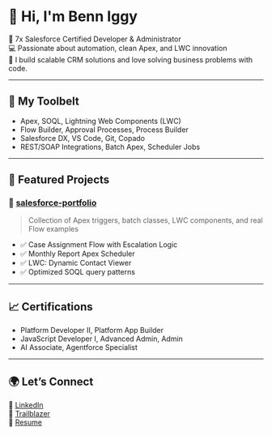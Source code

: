 # 👋 Hi, I'm Benn Iggy

🎯 7x Salesforce Certified Developer & Administrator  
💻 Passionate about automation, clean Apex, and LWC innovation  
🚀 I build scalable CRM solutions and love solving business problems with code.

---

## 🧰 My Toolbelt
- Apex, SOQL, Lightning Web Components (LWC)
- Flow Builder, Approval Processes, Process Builder
- Salesforce DX, VS Code, Git, Copado
- REST/SOAP Integrations, Batch Apex, Scheduler Jobs

---

## 📂 Featured Projects

### 🔹 [salesforce-portfolio](https://github.com/beganyc/salesforce-portfolio)
> Collection of Apex triggers, batch classes, LWC components, and real Flow examples

- ✅ Case Assignment Flow with Escalation Logic  
- ✅ Monthly Report Apex Scheduler  
- ✅ LWC: Dynamic Contact Viewer  
- ✅ Optimized SOQL query patterns

---

## 📈 Certifications

- Platform Developer II, Platform App Builder  
- JavaScript Developer I, Advanced Admin, Admin  
- AI Associate, Agentforce Specialist

---

## 🌍 Let’s Connect

🔗 [LinkedIn](https://linkedin.com/in/benniggy)  
🧭 [Trailblazer](https://trailblazer.me/id/benniggy)  
💼 [Resume](https://github.com/beganyc/salesforce-portfolio/blob/main/Benn_Iggy_CV_Final_Optimized.pdf)

